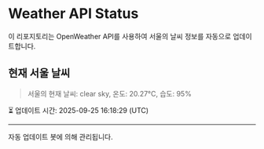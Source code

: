 
# Weather API Status

이 리포지토리는 OpenWeather API를 사용하여 서울의 날씨 정보를 자동으로 업데이트합니다.

## 현재 서울 날씨
> 서울의 현재 날씨: clear sky, 온도: 20.27°C, 습도: 95%

⏳ 업데이트 시간: 2025-09-25 16:18:29 (UTC)

---
자동 업데이트 봇에 의해 관리됩니다.
